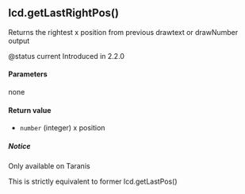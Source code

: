 <!-- This file was generated by the script. Do not edit it, any changes will be lost! -->

## lcd.getLastRightPos()



Returns the rightest x position from previous drawtext or drawNumber output

@status current Introduced in 2.2.0


#### Parameters

none

#### Return value

* `number` (integer) x position



##### Notice
Only available on Taranis


This is strictly equivalent to former lcd.getLastPos()



